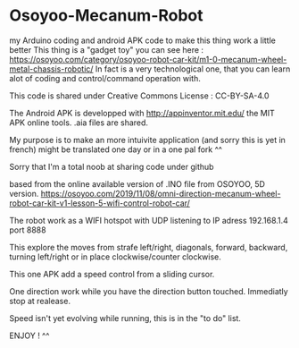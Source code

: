 # Osoyoo-Mecanum-Robot
my Arduino coding and android APK code to make this thing work a little better
This thing is a "gadget toy" you can see here : https://osoyoo.com/category/osoyoo-robot-car-kit/m1-0-mecanum-wheel-metal-chassis-robotic/
In fact is a very technological one, that you can learn alot of coding and control/command operation with.

This code is shared under Creative Commons License : CC-BY-SA-4.0

The Android APK is developped with http://appinventor.mit.edu/ the MIT APK online tools. .aia files are shared.

My purpose is to make an more intuivite application (and sorry this is yet in french) might be translated one day or in a one pal fork ^^

Sorry that I'm a total noob at sharing code under github

based from the online available version of .INO file from OSOYOO, 5D version.
https://osoyoo.com/2019/11/08/omni-direction-mecanum-wheel-robot-car-kit-v1-lesson-5-wifi-control-robot-car/

The robot work as a WIFI hotspot with UDP listening to IP adress 192.168.1.4 port 8888

This explore the moves from strafe left/right, diagonals, forward, backward, turning left/right or in place clockwise/counter clockwise.

This one APK add a speed control from a sliding cursor.

One direction work while you have the direction button touched. Immediatly stop at realease.

Speed isn't yet evolving while running, this is in the "to do" list.

ENJOY ! ^^
